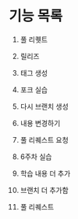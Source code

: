 # 기능 목록
1. 풀 리퀫트
2. 릴리즈
3. 태그 생성
4. 포크 실습
5. 다시 브랜치 생성
6. 내용 변경하기
7. 풀 리퀘스트 요청
8. 6주차 실습

9. 학습 내용 더 추가
10. 브랜치 더 추가함
11. 풀 리퀘스트